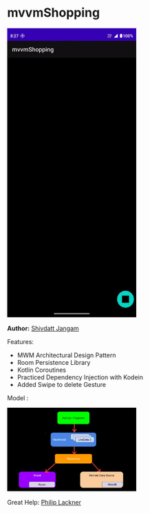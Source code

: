 # mvvmShopping

<p float="middle">
    <img src="mvvmShopping.gif" width="300">
</p>

**Author:** [Shivdatt Jangam](https://www.linkedin.com/in/shivdatt-jangam-96b814254/)

Features:
- MWM Architectural Design Pattern
- Room Persistence Library
- Kotlin Coroutines
- Practiced Dependency Injection with Kodein
- Added Swipe to delete Gesture

Model :

<p float="middle">
    <img src="mvvmShop2.png" width="300">
</p>

Great Help:
[Philip Lackner](https://www.youtube.com/@PhilippLackner)
